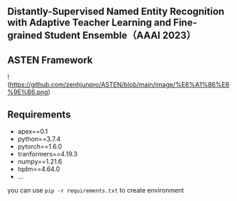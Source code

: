 ## Distantly-Supervised Named Entity Recognition with Adaptive Teacher Learning and  Fine-grained Student Ensemble（AAAI 2023）



## ASTEN Framework

!(https://github.com/zenhjunpro/ASTEN/blob/main/image/%E6%A1%86%E6%9E%B6.png)

## Requirements

- apex==0.1
- python==3.7.4
- pytorch==1.6.0
-  tranformers==4.19.3
- numpy==1.21.6
- tqdm==4.64.0
- ...

you can use `pip -r requirements.txt` to create environment

